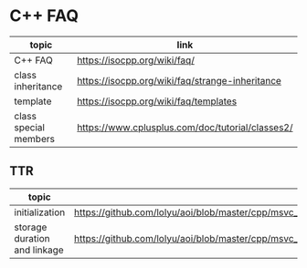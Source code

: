# C++ FAQ
| topic                 | link                                             |
| --------------------- | ------------------------------------------------ |
| C++ FAQ               | https://isocpp.org/wiki/faq/                     |
| class inheritance     | https://isocpp.org/wiki/faq/strange-inheritance  |
| template              | https://isocpp.org/wiki/faq/templates            |
| class special members | https://www.cplusplus.com/doc/tutorial/classes2/ |


## TTR
| topic | link
|-|-|
|initialization|https://github.com/lolyu/aoi/blob/master/cpp/msvc_cpp/04_declarations_and_definitions/object_initialization.md|
|storage duration and linkage|https://github.com/lolyu/aoi/blob/master/cpp/msvc_cpp/04_declarations_and_definitions/declaration_and_definitions.md|
